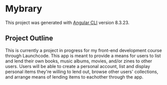 # Mybrary

This project was generated with [Angular CLI](https://github.com/angular/angular-cli) version 8.3.23.

## Project Outline

This is currently a project in progress for my front-end development course through Launchcode. This app is meant to provide a means for users to list and lend their own books, music albums, movies, and/or zines to other users. Users will be able to create a personal account, list and display personal items they're willing to lend out, browse other users' collections, and arrange means of lending items to eachother through the app.    






